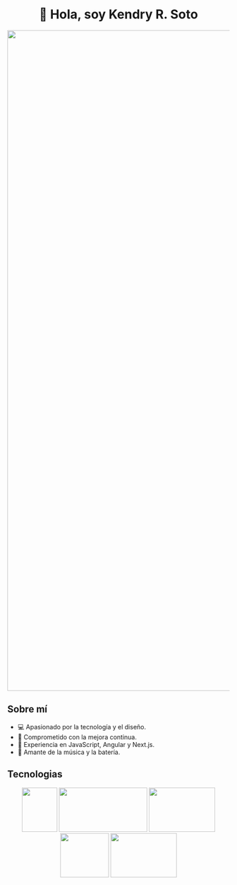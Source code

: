 <div align="center">

# 👋 Hola, soy Kendry R. Soto

<img width="1494" alt="Captura de pantalla 2024-02-11 a la(s) 1 08 57 p m" src="https://github.com/DevKendrySoto/DevKendrySoto/assets/137558067/b22e0064-a4cf-4b8c-9603-9db346347e80">


</div>

## Sobre mí
- 💻 Apasionado por la tecnología y el diseño.
- 🚀 Comprometido con la mejora continua.
- 🌟 Experiencia en JavaScript, Angular y Next.js.
- 🎵 Amante de la música y la batería.

## Tecnologias

<div align="center">
  <img src="https://github.com/DevKendrySoto/DevKendrySoto/assets/137558067/f5620fbc-31eb-4600-b233-3cd6457dcc99" width="80" height="100">
  <img src="https://github.com/DevKendrySoto/DevKendrySoto/assets/137558067/9877873f-23e1-4186-85ce-6689d3c1be8e" width="200" height="100">
  <img src="https://github.com/DevKendrySoto/DevKendrySoto/assets/137558067/f7e3b66c-ab8f-46f4-9561-0df13f58a5cd" width="150" height="100">
  <img src="https://github.com/DevKendrySoto/DevKendrySoto/assets/137558067/c578987f-10e5-4d55-969d-62c4a602bced" width="110" height="100">
  <img src="https://github.com/DevKendrySoto/DevKendrySoto/assets/137558067/ef02fbdd-f167-45b1-b8b1-3f61bf5c4158" width="150" height="100">
</div>

